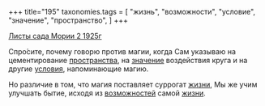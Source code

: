+++
title="195"
taxonomies.tags = [
 "жизнь",
 "возможности",
 "условие",
 "значение",
 "пространство",
]
+++

[Листы сада Мории 2 1925г](/agni/1925)

Спро́сите, почему говорю против магии, когда Сам указываю на цементирование [пространства](/tags/пространство), на [значение](/tags/значение) воздействия круга и на другие [условия](/tags/условие), напоминающие магию.   

Но различие в том, что магия поставляет суррогат [жизни](/tags/жизнь), Мы же учим улучшать бытие, исходя из [возможностей](/tags/возможности) самой [жизни](/tags/жизнь).   

